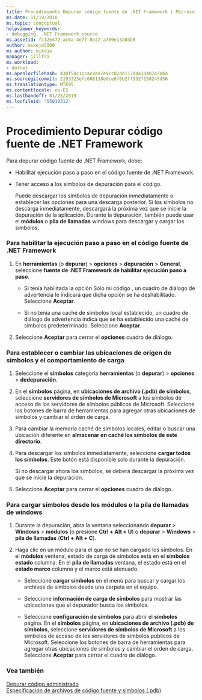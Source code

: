 ```yaml
---
title: Procedimiento Depurar código fuente de .NET Framework | Microsoft Docs
ms.date: 11/19/2018
ms.topic: conceptual
helpviewer_keywords:
- debugging, .NET Framework source
ms.assetid: fc12e472-ac6a-4e77-8e22-a769e13a03b8
author: mikejo5000
ms.author: mikejo
manager: jillfra
ms.workload:
- dotnet
ms.openlocfilehash: 430f50c1ccac8ea7e9cc02dd117dda1048747aba
ms.sourcegitcommit: 2193323efc608118e0ce6f6b2ff532f158245d56
ms.translationtype: MTE95
ms.contentlocale: es-ES
ms.lasthandoff: 01/25/2019
ms.locfileid: "55019312"
---
```

# <a name="how-to-debug-net-framework-source"></a>Procedimiento Depurar código fuente de .NET Framework

Para depurar código fuente de .NET Framework, debe:

- Habilitar ejecución paso a paso en el código fuente de .NET Framework.  
  
- Tener acceso a los símbolos de depuración para el código. 
  
  Puede descargar los símbolos de depuración inmediatamente o establecer las opciones para una descarga posterior. Si los símbolos no descarga inmediatamente, descargará la próxima vez que se inicie la depuración de la aplicación. Durante la depuración, también puede usar el **módulos** o **pila de llamadas** windows para descargar y cargar los símbolos.  
  
### <a name="to-enable-stepping-into-net-framework-source"></a>Para habilitar la ejecución paso a paso en el código fuente de .NET Framework 
  
1. En **herramientas** (o **depurar**) > **opciones** > **depuración** > **General**, seleccione **fuente de .NET Framework de habilitar ejecución paso a paso**.  
   
   - Si tenía habilitada la opción Sólo mi código , un cuadro de diálogo de advertencia le indicará que dicha opción se ha deshabilitado. Seleccione **Aceptar**.  
   
   - Si no tenía una caché de símbolos local establecido, un cuadro de diálogo de advertencia indica que se ha establecido una caché de símbolos predeterminado. Seleccione **Aceptar**.  
   
1. Seleccione **Aceptar** para cerrar el **opciones** cuadro de diálogo.
  
### <a name="to-set-or-change-symbol-source-locations-and-loading-behavior"></a>Para establecer o cambiar las ubicaciones de origen de símbolos y el comportamiento de carga

1. Seleccione el **símbolos** categoría **herramientas** (o **depurar**) > **opciones** > **dedepuración**.  
  
1. En el **símbolos** página, en **ubicaciones de archivo (.pdb) de símbolos**, seleccione **servidores de símbolos de Microsoft** a los símbolos de acceso de los servidores de símbolos públicos de Microsoft. Seleccione los botones de barra de herramientas para agregar otras ubicaciones de símbolos y cambiar el orden de carga. 
   
1. Para cambiar la memoria caché de símbolos locales, editar o buscar una ubicación diferente en **almacenar en caché los símbolos de este directorio**.  
   
1. Para descargar los símbolos inmediatamente, seleccione **cargar todos los símbolos**. Este botón está disponible solo durante la depuración.  
   
   Si no descargar ahora los símbolos, se deberá descargar la próxima vez que se inicie la depuración.  
   
1. Seleccione **Aceptar** para cerrar el **opciones** cuadro de diálogo.  
  
### <a name="to-load-symbols-from-the-modules-or-call-stack-windows"></a>Para cargar símbolos desde los módulos o la pila de llamadas de windows  
  
1. Durante la depuración, abra la ventana seleccionando **depurar** > **Windows** > **módulos** (o presione **Ctrl + Alt + U**) o **depurar** > **Windows** > **pila de llamadas** (**Ctrl + Alt + C**). 
   
1. Haga clic en un módulo para el que no se han cargado los símbolos. En el **módulos** ventana, estado de carga de símbolos está en el **símbolos estado** columna. En el **pila de llamadas** ventana, el estado está en el **estado marco** columna y el marco está atenuado. 
   
   - Seleccione **cargar símbolos** en el menú para buscar y cargar los archivos de símbolos desde una carpeta en el equipo. 
   
   - Seleccione **información de carga de símbolos** para mostrar las ubicaciones que el depurador busca los símbolos.  
   
   - Seleccione **configuración de símbolos** para abrir el **símbolos** página. En el **símbolos** página, en **ubicaciones de archivo (.pdb) de símbolos**, seleccione **servidores de símbolos de Microsoft** a los símbolos de acceso de los servidores de símbolos públicos de Microsoft. Seleccione los botones de barra de herramientas para agregar otras ubicaciones de símbolos y cambiar el orden de carga. Seleccione **Aceptar** para cerrar el cuadro de diálogo. 
  
### <a name="see-also"></a>Vea también  
 [Depurar código administrado](../debugger/debugging-managed-code.md)   
 [Especificación de archivos de código fuente y símbolos (.pdb)](../debugger/specify-symbol-dot-pdb-and-source-files-in-the-visual-studio-debugger.md)